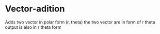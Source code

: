 # Vector-adition
Adds two vector in polar form (r, theta)
the two vector are in form of r theta 
output is also in r theta form
